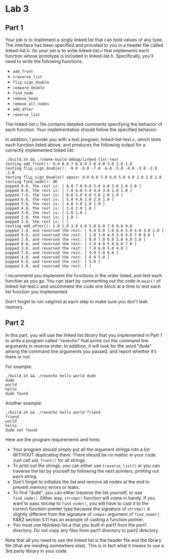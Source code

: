 # Lab 3

## Part 1

Your job is to implement a singly linked list that can hold values
of any type. The interface has been specified and provided to you
in a header file called linked-list.h. So your job is to write linked-list.c
that implements each function whose prototype is included in 
linked-list.h. Specifically, you'll need to write the following 
functions:

- `add_front`
- `traverse_list`
- `flip_sign_double`
- `compare_double`
- `find_node`
- `remove_head`
- `remove_all_nodes`
- `add_after`
- `reverse_list`

The linked-list.c file contains detailed comments specifying the behavior 
of each function. Your implementation should follow the specified
behavior.

In addition, I provide you with a test program, linked-list-test.c, which 
tests each function listed above, and produces the following output 
for a correctly implemented linked list:

```shell
./build.sh && ./cmake-build-debug/linked-list-test
testing add_front(): 9.0 8.0 7.0 6.0 5.0 4.0 3.0 2.0 1.0
testing flip_sign_double(): -9.0 -8.0 -7.0 -6.0 -5.0 -4.0 -3.0 -2.0 -1.0
testing flip_sign_double() again: 9.0 8.0 7.0 6.0 5.0 4.0 3.0 2.0 1.0
testing find_node(): OK
popped 9.0, the rest is: [ 8.0 7.0 6.0 5.0 4.0 3.0 2.0 1.0 ]
popped 8.0, the rest is: [ 7.0 6.0 5.0 4.0 3.0 2.0 1.0 ]
popped 7.0, the rest is: [ 6.0 5.0 4.0 3.0 2.0 1.0 ]
popped 6.0, the rest is: [ 5.0 4.0 3.0 2.0 1.0 ]
popped 5.0, the rest is: [ 4.0 3.0 2.0 1.0 ]
popped 4.0, the rest is: [ 3.0 2.0 1.0 ]
popped 3.0, the rest is: [ 2.0 1.0 ]
popped 2.0, the rest is: [ 1.0 ]
popped 1.0, the rest is: [ ]
testing add_after(): 1.0 2.0 3.0 4.0 5.0 6.0 7.0 8.0 9.0
popped 1.0, and reversed the rest: [ 9.0 8.0 7.0 6.0 5.0 4.0 3.0 2.0 ]
popped 9.0, and reversed the rest: [ 2.0 3.0 4.0 5.0 6.0 7.0 8.0 ]
popped 2.0, and reversed the rest: [ 8.0 7.0 6.0 5.0 4.0 3.0 ]
popped 8.0, and reversed the rest: [ 3.0 4.0 5.0 6.0 7.0 ]
popped 3.0, and reversed the rest: [ 7.0 6.0 5.0 4.0 ]
popped 7.0, and reversed the rest: [ 4.0 5.0 6.0 ]
popped 4.0, and reversed the rest: [ 6.0 5.0 ]
popped 6.0, and reversed the rest: [ 5.0 ]
popped 5.0, and reversed the rest: [ ]
```

I recommend you implement the functions in the order listed, and 
test each function as you go. You can start by commenting out the 
code in `main()` of linked-list-test.c and uncomment the code one block 
at a time to test each list function you implemented.

Don’t forget to run valgrind at each step to make sure you don't 
leak memory.

## Part 2

In this part, you will use the linked list library that you
implemented in Part 1 to write a program called "revecho" that 
prints out the command line arguments in reverse order. In addition,
it will look for the word "dude" among the command line arguments 
you passed, and report whether it’s there or not.

For example:

```shell
./build.sh && ./revecho hello world dude
dude
world
hello
dude found
```

Another example:

```shell
./build.sh && ./revecho hello world friend
friend
world
hello
dude not found
```

Here are the program requirements and hints:
- Your program should simply put all the argument strings into a list
  WITHOUT duplicating them. There should be no malloc in your code.
  Just call `add_front()` for all strings.
- To print out the strings, you can either use `traverse_list()` or you
  can traverse the list by yourself by following the next pointers,
  printing out each string.
- Don’t forget to initialize the list and remove all nodes at the end
  to prevent memory errors or leaks.
- To find "dude", you can either traverse the list yourself, or use
  `find_node()`. Either way, `strcmp()` function will come in handy. If
  you want to pass strcmp to `find_node()`, you will have to cast it to
  the correct function pointer type because the signature of `strcmp()`
  is slightly different from the signature of `compar` argument of
  `find_node()`.  K&R2 section 5.11 has an example of casting a function
  pointer.
- You must use liblinked-list.a that you built in part1 from the part1
  directory. Do not copy any files from part1 directory to part2
  directory.

Note that all you need to use the linked list is the header file and
the library file (that are residing somewhere else). This is in
fact what it means to use a 3rd party library in your code.
